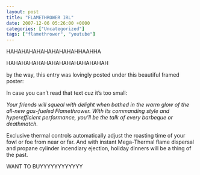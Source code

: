 ```yaml
---
layout: post
title: "FLAMETHROWER IRL"
date: 2007-12-06 05:26:00 +0000
categories: ["Uncategorized"]
tags: ["flamethrower", "youtube"]
---
```


HAHAHAHAHAHAHAHAHAHHAAHHA

HAHAHAHAHAHAHAHAHAHAHAHAHAH

by the way, this entry was lovingly posted under this beautiful framed poster:

In case you can’t read that text cuz it’s too small:

*Your friends will squeal with delight when bathed in the warm glow of the all-new gas-fueled Flamethrower. With its commanding style and hyperefficient performance, you’ll be the talk of every barbeque or deathmatch.*

Exclusive thermal controls automatically adjust the roasting time of your fowl or foe from near or far. And with instant Mega-Thermal flame dispersal and propane cylinder incendiary ejection, holiday dinners will be a thing of the past.

WANT TO BUYYYYYYYYYYYY